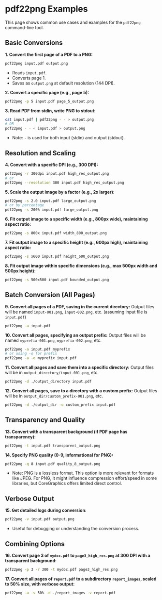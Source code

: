 # pdf22png Examples

This page shows common use cases and examples for the `pdf22png` command-line tool.

## Basic Conversions

**1. Convert the first page of a PDF to a PNG:**

```bash
pdf22png input.pdf output.png
```
*   Reads `input.pdf`.
*   Converts page 1.
*   Saves as `output.png` at default resolution (144 DPI).

**2. Convert a specific page (e.g., page 5):**

```bash
pdf22png -p 5 input.pdf page_5_output.png
```

**3. Read PDF from stdin, write PNG to stdout:**

```bash
cat input.pdf | pdf22png - - > output.png
# OR
pdf22png - - < input.pdf > output.png
```
*   Note: `-` is used for both input (stdin) and output (stdout).

## Resolution and Scaling

**4. Convert with a specific DPI (e.g., 300 DPI):**

```bash
pdf22png -r 300dpi input.pdf high_res_output.png
# or
pdf22png --resolution 300 input.pdf high_res_output.png
```

**5. Scale the output image by a factor (e.g., 2x larger):**

```bash
pdf22png -s 2.0 input.pdf large_output.png
# or by percentage
pdf22png -s 200% input.pdf large_output.png
```

**6. Fit output image to a specific width (e.g., 800px wide), maintaining aspect ratio:**

```bash
pdf22png -s 800x input.pdf width_800_output.png
```

**7. Fit output image to a specific height (e.g., 600px high), maintaining aspect ratio:**

```bash
pdf22png -s x600 input.pdf height_600_output.png
```

**8. Fit output image within specific dimensions (e.g., max 500px width and 500px height):**

```bash
pdf22png -s 500x500 input.pdf bounded_output.png
```

## Batch Conversion (All Pages)

**9. Convert all pages of a PDF, saving in the current directory:**
   Output files will be named `input-001.png`, `input-002.png`, etc. (assuming input file is `input.pdf`)

```bash
pdf22png -a input.pdf
```

**10. Convert all pages, specifying an output prefix:**
    Output files will be named `myprefix-001.png`, `myprefix-002.png`, etc.

```bash
pdf22png -a input.pdf myprefix
# or using -o for prefix
pdf22png -a -o myprefix input.pdf
```

**11. Convert all pages and save them into a specific directory:**
    Output files will be in `output_directory/input-001.png`, etc.

```bash
pdf22png -d ./output_directory input.pdf
```

**12. Convert all pages, save to a directory with a custom prefix:**
    Output files will be in `output_dir/custom_prefix-001.png`, etc.

```bash
pdf22png -d ./output_dir -o custom_prefix input.pdf
```

## Transparency and Quality

**13. Convert with a transparent background (if PDF page has transparency):**

```bash
pdf22png -t input.pdf transparent_output.png
```

**14. Specify PNG quality (0-9, informational for PNG):**

```bash
pdf22png -q 8 input.pdf quality_8_output.png
```
*   Note: PNG is a lossless format. This option is more relevant for formats like JPEG. For PNG, it might influence compression effort/speed in some libraries, but CoreGraphics offers limited direct control.

## Verbose Output

**15. Get detailed logs during conversion:**

```bash
pdf22png -v input.pdf output.png
```
*   Useful for debugging or understanding the conversion process.

## Combining Options

**16. Convert page 3 of `mydoc.pdf` to `page3_high_res.png` at 300 DPI with a transparent background:**

```bash
pdf22png -p 3 -r 300 -t mydoc.pdf page3_high_res.png
```

**17. Convert all pages of `report.pdf` to a subdirectory `report_images`, scaled to 50% size, with verbose output:**

```bash
pdf22png -a -s 50% -d ./report_images -v report.pdf
```

